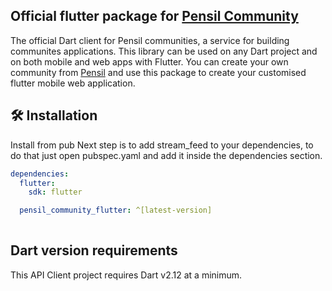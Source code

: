 ## Official flutter package for [Pensil Community](https://www.pensil.in/)

The official Dart client for Pensil communities, a service for building communites applications.
This library can be used on any Dart project and on both mobile and web apps with Flutter. 
You can create your own community from [Pensil](https://www.pensil.in/) and use this package to create your customised flutter mobile web application.

## 🛠 Installation
Install from pub
Next step is to add stream_feed to your dependencies, to do that just open pubspec.yaml and add it inside the dependencies section.

```yaml
dependencies:
  flutter:
    sdk: flutter

  pensil_community_flutter: ^[latest-version]
  
 ```
  
## Dart version requirements
This API Client project requires Dart v2.12 at a minimum.
  
